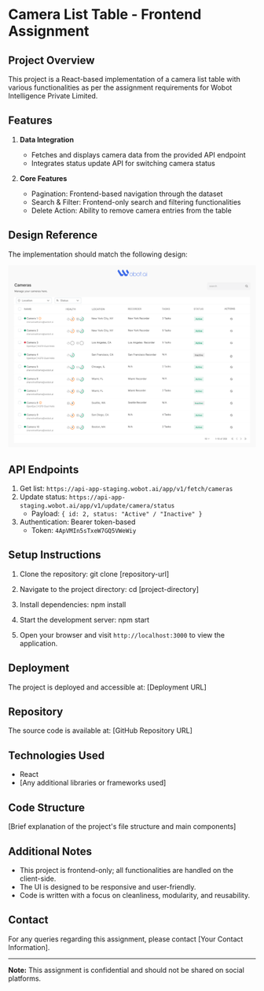 # Camera List Table - Frontend Assignment

## Project Overview

This project is a React-based implementation of a camera list table with various functionalities as per the assignment requirements for Wobot Intelligence Private Limited.

## Features

1. **Data Integration**

   - Fetches and displays camera data from the provided API endpoint
   - Integrates status update API for switching camera status

2. **Core Features**

   - Pagination: Frontend-based navigation through the dataset
   - Search & Filter: Frontend-only search and filtering functionalities
   - Delete Action: Ability to remove camera entries from the table

## Design Reference

The implementation should match the following design:

![Camera List Table Design](./src/assets/Camera-List-Page.png)

## API Endpoints

1. Get list: `https://api-app-staging.wobot.ai/app/v1/fetch/cameras`
2. Update status: `https://api-app-staging.wobot.ai/app/v1/update/camera/status`
   - Payload: `{ id: 2, status: "Active" / "Inactive" }`
3. Authentication: Bearer token-based
   - Token: `4ApVMIn5sTxeW7GQ5VWeWiy`

## Setup Instructions

1. Clone the repository:
   git clone [repository-url]

2. Navigate to the project directory:
   cd [project-directory]

3. Install dependencies:
   npm install

4. Start the development server:
   npm start

5. Open your browser and visit `http://localhost:3000` to view the application.

## Deployment

The project is deployed and accessible at: [Deployment URL]

## Repository

The source code is available at: [GitHub Repository URL]

## Technologies Used

- React
- [Any additional libraries or frameworks used]

## Code Structure

[Brief explanation of the project's file structure and main components]

## Additional Notes

- This project is frontend-only; all functionalities are handled on the client-side.
- The UI is designed to be responsive and user-friendly.
- Code is written with a focus on cleanliness, modularity, and reusability.

## Contact

For any queries regarding this assignment, please contact [Your Contact Information].

---

**Note:** This assignment is confidential and should not be shared on social platforms.
